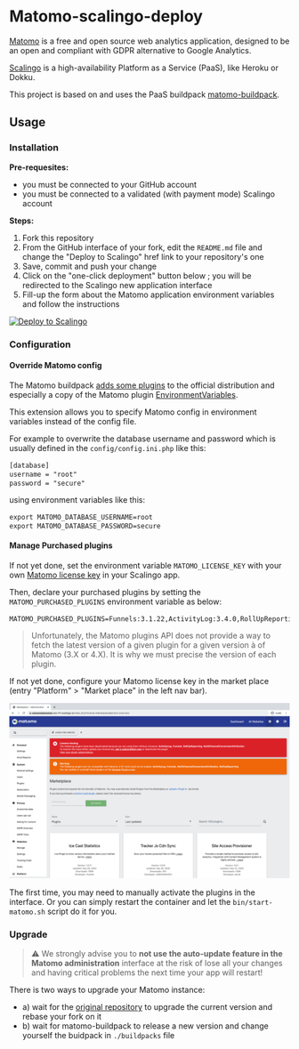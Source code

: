 # Matomo-scalingo-deploy

[Matomo](https://matomo.org) is a free and open source web analytics application, designed to be an open and compliant with GDPR alternative to Google Analytics.

[Scalingo](https://scalingo.com) is a high-availability Platform as a Service (PaaS), like Heroku or Dokku.

This project is based on and uses the PaaS buildpack [matomo-buildpack](https://github.com/1024pix/matomo-buildpack).

## Usage

### Installation

**Pre-requesites:**
- you must be connected to your GitHub account
- you must be connected to a validated (with payment mode) Scalingo account

**Steps:**
1. Fork this repository
2. From the GitHub interface of your fork, edit the `README.md` file and change the "Deploy to Scalingo" href link to your repository's one
3. Save, commit and push your change
4. Click on the "one-click deployment" button below ; you will be redirected to the Scalingo new application interface
5. Fill-up the form about the Matomo application environment variables and follow the instructions

[![Deploy to Scalingo](https://cdn.scalingo.com/deploy/button.svg)](https://my.scalingo.com/deploy?source=https://github.com/1024pix/matomo-scalingo-deploy)


### Configuration

#### Override Matomo config

The Matomo buildpack [adds some plugins](https://github.com/1024pix/matomo-buildpack/tree/master/plugins) to the official distribution and especially a copy of the Matomo plugin [EnvironmentVariables](https://plugins.matomo.org/EnvironmentVariables).

This extension allows you to specify Matomo config in environment variables instead of the config file.

For example to overwrite the database username and password which is usually defined in the `config/config.ini.php` like this:
```
[database]
username = "root"
password = "secure"
```
using environment variables like this:
```
export MATOMO_DATABASE_USERNAME=root
export MATOMO_DATABASE_PASSWORD=secure
```

#### Manage Purchased plugins

If not yet done, set the environment variable `MATOMO_LICENSE_KEY` with your own [Matomo license key](https://fr.matomo.org/faq/how-to/how-do-i-get-a-license-key-for-the-maxmind-geolocation-database/) in your Scalingo app.

Then, declare your purchased plugins by setting the `MATOMO_PURCHASED_PLUGINS` environment variable as below:

```shell script
MATOMO_PURCHASED_PLUGINS=Funnels:3.1.22,ActivityLog:3.4.0,RollUpReporting:3.2.7
```

> Unfortunately, the Matomo plugins API does not provide a way to fetch the latest version of a given plugin for a given version à of Matomo (3.X or 4.X). It is why we must precise the version of each plugin.

If not yet done, configure your Matomo license key in the market place (entry "Platform" > "Market place" in the left nav bar).   

![License key form](assets/license_key_form.png)

The first time, you may need to manually activate the plugins in the interface. Or you can simply restart the container and let the `bin/start-matomo.sh` script do it for you.

### Upgrade

> ⚠️ We strongly advise you to **not use the auto-update feature in the Matomo administration** interface at the risk of lose all your changes and having critical problems the next time your app will restart! 

There is two ways to upgrade your Matomo instance:
- a) wait for the [original repository](https://my.scalingo.com/deploy?source=https://github.com/1024pix/matomo-scalingo-deploy) to upgrade the current version and rebase your fork on it
- b) wait for matomo-buildpack to release a new version and change yourself the buidpack in `./buildpacks` file
